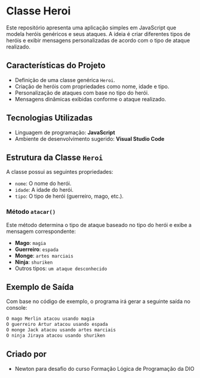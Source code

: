 # Classe Heroi

Este repositório apresenta uma aplicação simples em JavaScript que modela heróis genéricos e seus ataques. A ideia é criar diferentes tipos de heróis e exibir mensagens personalizadas de acordo com o tipo de ataque realizado.

## Características do Projeto
- Definição de uma classe genérica `Heroi`.
- Criação de heróis com propriedades como nome, idade e tipo.
- Personalização de ataques com base no tipo do herói.
- Mensagens dinâmicas exibidas conforme o ataque realizado.

## Tecnologias Utilizadas
- Linguagem de programação: **JavaScript**
- Ambiente de desenvolvimento sugerido: **Visual Studio Code**

## Estrutura da Classe `Heroi`
A classe possui as seguintes propriedades:
- `nome`: O nome do herói.
- `idade`: A idade do herói.
- `tipo`: O tipo de herói (guerreiro, mago, etc.).

### Método `atacar()`
Este método determina o tipo de ataque baseado no tipo do herói e exibe a mensagem correspondente:
- **Mago**: `magia`
- **Guerreiro**: `espada`
- **Monge**: `artes marciais`
- **Ninja**: `shuriken`
- Outros tipos: `um ataque desconhecido`

## Exemplo de Saída
Com base no código de exemplo, o programa irá gerar a seguinte saída no console:
```bash
O mago Merlin atacou usando magia
O guerreiro Artur atacou usando espada
O monge Jack atacou usando artes marciais
O ninja Jiraya atacou usando shuriken
```

## Criado por
- Newton para desafio do curso Formação Lógica de Programação da DIO

